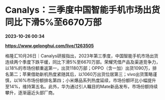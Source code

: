 # Canalys：三季度中国智能手机市场出货同比下滑5%至6670万部

**2023-10-26 00:34**

**https://www.gelonghui.com/live/1263505**

格隆汇10月26日｜Canalys研报指出，2023年第三季度，中国智能手机市场出货连续两个季度下跌平缓，同比下滑5%至6670万部。荣耀凭借产品及渠道竞争力，以18%的市场份额重返第一，出货1180万部；OPPO（含一加）出货1090万，排名第二；苹果借助新机热度紧随其后，以1060万出货位居第三；vivo出货策略谨慎，以16%市场份额排名第四；小米爆品系列热度延续，市场份额环比小幅提升至14%，维持第五名。此外，华为通过引人瞩目的Mate新品发布，市场份额持续攀升，逐渐逼近头部厂商。